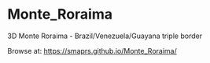 # Monte_Roraima
3D Monte Roraima - Brazil/Venezuela/Guayana triple border  
  
Browse at: https://smaprs.github.io/Monte_Roraima/  
